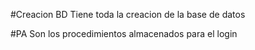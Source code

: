 #Creacion BD 
Tiene toda la creacion de la base de datos

#PA
Son los procedimientos almacenados para el login
